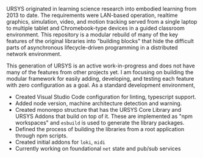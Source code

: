 URSYS originated in learning science research into embodied learning from 2013 to date. The requirements were LAN-based operation, realtime graphics, simulation, video, and motion tracking served from a single laptop to multiple tablet and Chromebook-type devices in a guided classroom environment. This repository is a modular rebuild of many of the key features of the original libraries into "building blocks" that hide the difficult parts of asynchronous lifecycle-driven programming in a distributed network environment. 

This generation of URSYS is an active work-in-progress and does not have many of the features from other projects yet. I am focusing on building the modular framework for easily adding, developing, and testing each feature with zero configuration as a goal. As a standard development environment,

* Created Visual Studio Code configuration for linting, typescript support.
* Added node version, machine architecture detection and warning.
* Created monorepo structure that has the URSYS Core Library and URSYS Addons that build on top of it. These are implemented as "npm workspaces" and `esbuild` is used to generate the library packages. 
* Defined the process of building the libraries from a root application through npm scripts. 
* Created initial addons for `loki`, `midi`
* Currently working on foundational `net` state and pub/sub services

